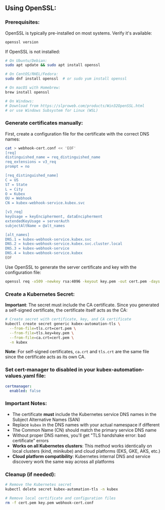 ## Using OpenSSL:

### Prerequisites:

OpenSSL is typically pre-installed on most systems. Verify it's available:
```bash
openssl version
```

If OpenSSL is not installed:
```bash
# On Ubuntu/Debian:
sudo apt update && sudo apt install openssl

# On CentOS/RHEL/Fedora:
sudo dnf install openssl  # or sudo yum install openssl

# On macOS with Homebrew:
brew install openssl

# On Windows:
# Download from https://slproweb.com/products/Win32OpenSSL.html
# or use Windows Subsystem for Linux (WSL)
```

### Generate certificates manually:

First, create a configuration file for the certificate with the correct DNS names:
```bash
cat > webhook-cert.conf << 'EOF'
[req]
distinguished_name = req_distinguished_name
req_extensions = v3_req
prompt = no

[req_distinguished_name]
C = US
ST = State
L = City
O = Kubex
OU = Webhook
CN = kubex-webhook-service.kubex.svc

[v3_req]
keyUsage = keyEncipherment, dataEncipherment
extendedKeyUsage = serverAuth
subjectAltName = @alt_names

[alt_names]
DNS.1 = kubex-webhook-service.kubex.svc
DNS.2 = kubex-webhook-service.kubex.svc.cluster.local
DNS.3 = kubex-webhook-service
DNS.4 = kubex-webhook-service.kubex
EOF
```

Use OpenSSL to generate the server certificate and key with the configuration file:
```bash
openssl req -x509 -newkey rsa:4096 -keyout key.pem -out cert.pem -days 365 -nodes -config webhook-cert.conf -extensions v3_req
```

### Create a Kubernetes Secret:

**Important**: The secret must include the CA certificate. Since you generated a self-signed certificate, the certificate itself acts as the CA:

```bash
# Create secret with certificate, key, and CA certificate
kubectl create secret generic kubex-automation-tls \
  --from-file=tls.crt=cert.pem \
  --from-file=tls.key=key.pem \
  --from-file=ca.crt=cert.pem \
  -n kubex
```

**Note**: For self-signed certificates, `ca.crt` and `tls.crt` are the same file since the certificate acts as its own CA.

### Set cert-manager to disabled in your kubex-automation-values.yaml file:
```yaml
certmanager:
  enabled: false
```

### Important Notes:
- The certificate **must** include the Kubernetes service DNS names in the Subject Alternative Names (SAN)
- Replace `kubex` in the DNS names with your actual namespace if different
- The Common Name (CN) should match the primary service DNS name
- Without proper DNS names, you'll get "TLS handshake error: bad certificate" errors
- **Works on all Kubernetes clusters**: This method works identically on local clusters (kind, minikube) and cloud platforms (EKS, GKE, AKS, etc.)
- **Cloud platform compatibility**: Kubernetes internal DNS and service discovery work the same way across all platforms

### Cleanup (if needed):
```bash
# Remove the Kubernetes secret
kubectl delete secret kubex-automation-tls -n kubex

# Remove local certificate and configuration files
rm -f cert.pem key.pem webhook-cert.conf
```
